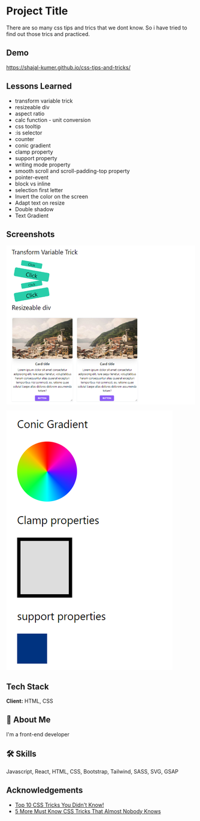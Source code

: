 # Project Title

There are so many css tips and trics that we dont know. So i have tried to find out those trics and practiced.

## Demo

https://shajal-kumer.github.io/css-tips-and-tricks/

## Lessons Learned

-   transform variable trick
-   resizeable div
-   aspect ratio
-   calc function - unit conversion
-   css tooltip
-   :is selector
-   counter
-   conic gradient
-   clamp property
-   support property
-   writing mode property
-   smooth scroll and scroll-padding-top property
-   pointer-event
-   block vs inline
-   selection first letter
-   Invert the color on the screen
-   Adapt text on resize
-   Double shadow
-   Text Gradient

## Screenshots

![Image 1](img1.png)

![Image 2](img2.png)

## Tech Stack

**Client:** HTML, CSS

## 🚀 About Me

I'm a front-end developer

## 🛠 Skills

Javascript, React, HTML, CSS, Bootstrap, Tailwind, SASS, SVG, GSAP

## Acknowledgements

-   [Top 10 CSS Tricks You Didn't Know!](https://www.youtube.com/watch?v=CxC925yUxSI)
-   [5 More Must Know CSS Tricks That Almost Nobody Knows](https://www.youtube.com/watch?v=pKO1ktPQByk)
